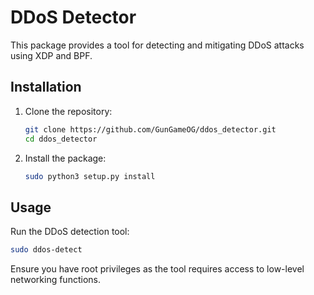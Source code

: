 # DDoS Detector

This package provides a tool for detecting and mitigating DDoS attacks using XDP and BPF.

## Installation

1. Clone the repository:
    ```sh
    git clone https://github.com/GunGameOG/ddos_detector.git
    cd ddos_detector
    ```

2. Install the package:
    ```sh
    sudo python3 setup.py install
    ```

## Usage

Run the DDoS detection tool:
```sh
sudo ddos-detect
```

Ensure you have root privileges as the tool requires access to low-level networking functions.
